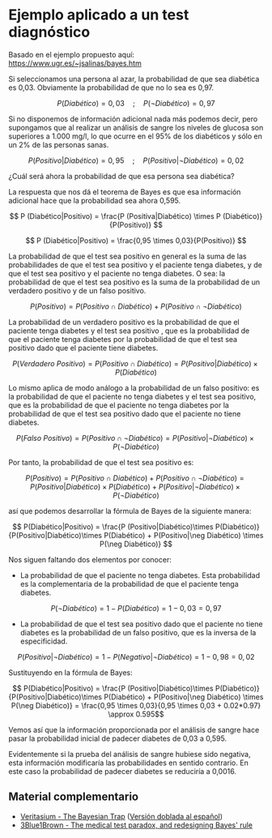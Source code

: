 # Ejemplo aplicado a un test diagnóstico

Basado en el ejemplo propuesto aquí: https://www.ugr.es/~jsalinas/bayes.htm

Si seleccionamos una persona al azar, la probabilidad de que sea diabética es 0,03. Obviamente la probabilidad de que no lo sea es 0,97.

$$ P(Diabético) = 0,03 \quad;\quad  P(\neg Diabético) = 0,97 $$

Si no disponemos de información adicional nada más podemos decir, pero supongamos que al realizar un análisis de sangre los niveles de glucosa son superiores a 1.000 mg/l, lo que ocurre en el 95% de los diabéticos y sólo en un 2% de las personas sanas.

$$ P(Positivo|Diabético) = 0,95 \quad;\quad P(Positivo|\neg Diabético) = 0,02 $$

¿Cuál será ahora la probabilidad de que esa persona sea diabética?

La respuesta que nos dá el teorema de Bayes es que esa información adicional hace que la probabilidad sea ahora 0,595.

$$  P (Diabético|Positivo) = \frac{P (Positiva|Diabético) \times P (Diabético)}{P(Positivo)} $$

$$ P (Diabético|Positivo) = \frac{0,95 \times 0,03}{P(Positivo)} $$

La probabilidad de que el test sea positivo en general es la suma de las probabilidades de que el test sea positivo y el paciente tenga diabetes, y de que el test sea positivo y el paciente no tenga diabetes. O sea: la probabilidad de que el test sea positivo es la suma de la probabilidad de un verdadero positivo y de un falso positivo.

$$ P(Positivo) = P(Positivo\cap Diabético) + P(Positivo\cap \neg Diabético) $$

La probabilidad de un verdadero positivo es la probabilidad de que el paciente tenga diabetes y el test sea positivo , que es la probabilidad de que el paciente tenga diabetes por la probabilidad de que el test sea positivo dado que el paciente tiene diabetes.

$$ P(Verdadero\ Positivo) = P(Positivo\cap Diabético) = P(Positivo|Diabético) \times P(Diabético) $$

Lo mismo aplica de modo análogo a la probabilidad de un falso positivo: es la probabilidad de que el paciente no tenga diabetes y el test sea positivo, que es la probabilidad de que el paciente no tenga diabetes por la probabilidad de que el test sea positivo dado que el paciente no tiene diabetes.

$$ P(Falso\ Positivo) = P(Positivo\cap \neg Diabético) = P(Positivo|\neg Diabético) \times P(\neg Diabético) $$

Por tanto, la probabilidad de que el test sea positivo es:

$$ P(Positivo) = P(Positivo\cap Diabético) + P(Positivo\cap \neg Diabético) = P(Positivo|Diabético) \times P(Diabético) + P(Positivo|\neg Diabético) \times P(\neg Diabético) $$

así que podemos desarrollar la fórmula de Bayes de la siguiente manera:

$$ P(Diabético|Positivo) = \frac{P (Positivo|Diabético)\times P(Diabético)} {P(Positivo|Diabético)\times P(Diabético) + P(Positivo|\neg Diabético) \times P(\neg Diabético)} $$

Nos siguen faltando dos elementos por conocer:

- La probabilidad de que el paciente no tenga diabetes. Esta probabilidad es la complementaria de la probabilidad de que el paciente tenga diabetes.

$$ P(\neg Diabético) = 1 - P(Diabético) = 1 - 0,03= 0,97 $$

- La probabilidad de que el test sea positivo dado que el paciente no tiene diabetes es la probabilidad de un falso positivo, que es la inversa de la especificidad.

$$ P(Positivo|\neg Diabético) = 1 - P(Negativo|\neg Diabético) = 1 - 0,98= 0,02 $$

Sustituyendo en la fórmula de Bayes:

$$ P(Diabético|Positivo) = \frac{P (Positivo|Diabético)\times P(Diabético)} {P(Positivo|Diabético)\times P(Diabético) + P(Positivo|\neg Diabético) \times P(\neg Diabético)} = \frac{0,95 \times 0,03}{0,95 \times 0,03 + 0.02*0.97} \approx 0.595$$

Vemos así que la información proporcionada por el análisis de sangre hace pasar la probabilidad inicial de padecer diabetes de 0,03 a 0,595.

Evidentemente si la prueba del análisis de sangre hubiese sido negativa, esta información modificaría las probabilidades en sentido contrario. En este caso la probabilidad de padecer diabetes se reduciría a 0,0016.

## Material complementario

- [Veritasium - The Bayesian Trap](https://www.youtube.com/watch?v=R13BD8qKeTg) ([Versión doblada al español](https://www.youtube.com/watch?v=D7KKlC0LOyw))
- [3Blue1Brown - The medical test paradox, and redesigning Bayes' rule](https://www.youtube.com/watch?v=lG4VkPoG3ko)